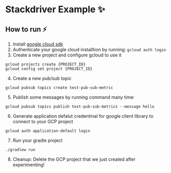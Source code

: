 # Stackdriver Example ✨

## How to run ⚡️
 
1. Install [google cloud sdk](https://cloud.google.com/sdk/docs/install)
2. Authenticate your google cloud installtion by running:
`gcloud auth login`
3. Create a new project and configure gcloud to use it
```
gcloud projects create {PROJECT_ID}
gcloud config set project {PROJECT_ID}
```
4. Create a new pub/sub topic
```
gcloud pubsub topics create test-pub-sub-metric
```
5. Publish some messages by running command many time:
```
gcloud pubsub topics publish test-pub-sub-metrics --message hello
```
6. Generate application defalut credentinal for google client library to connect to your GCP project
```
gcloud auth application-default login
```
7. Run your gradle project 
```
./gradlew run 
```
8. Cleanup: Delete the GCP project that we just created after experimenting! 